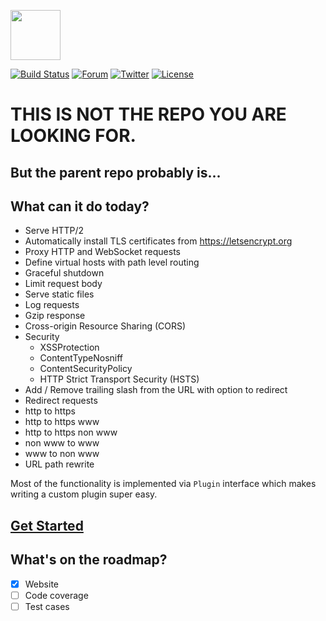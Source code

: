 <a href="https://armor.labstack.com"><img height="80" src="https://cdn.labstack.com/images/armor-logo.svg"></a>

[![Build Status](http://img.shields.io/travis/labstack/armor.svg?style=flat-square)](https://travis-ci.org/labstack/armor)
[![Forum](https://img.shields.io/badge/community-forum-00afd1.svg?style=flat-square)](https://forum.labstack.com)
[![Twitter](https://img.shields.io/badge/twitter-@labstack-55acee.svg?style=flat-square)](https://twitter.com/labstack)
[![License](http://img.shields.io/badge/license-mit-blue.svg?style=flat-square)](https://raw.githubusercontent.com/labstack/armor/master/LICENSE)

# THIS IS NOT THE REPO YOU ARE LOOKING FOR.
## But the parent repo probably is...

## What can it do today?

- Serve HTTP/2
- Automatically install TLS certificates from https://letsencrypt.org
- Proxy HTTP and WebSocket requests
- Define virtual hosts with path level routing
- Graceful shutdown
- Limit request body
- Serve static files
- Log requests
- Gzip response
- Cross-origin Resource Sharing (CORS)
- Security
  - XSSProtection
  - ContentTypeNosniff
  - ContentSecurityPolicy
  - HTTP Strict Transport Security (HSTS)
- Add / Remove trailing slash from the URL with option to redirect
- Redirect requests
 - http to https
 - http to https www
 - http to https non www
 - non www to www
 - www to non www
- URL path rewrite

Most of the functionality is implemented via `Plugin` interface which makes writing
a custom plugin super easy.

## [Get Started](https://armor.labstack.com/guide)

## What's on the roadmap?

- [x] Website
- [ ] Code coverage
- [ ] Test cases
